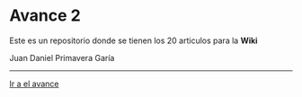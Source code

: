 
# Avance 2

Este es un repositorio donde se tienen los 20 articulos para la **Wiki**

 Juan Daniel Primavera Garía

---

[Ir a el avance](articulos.md)

